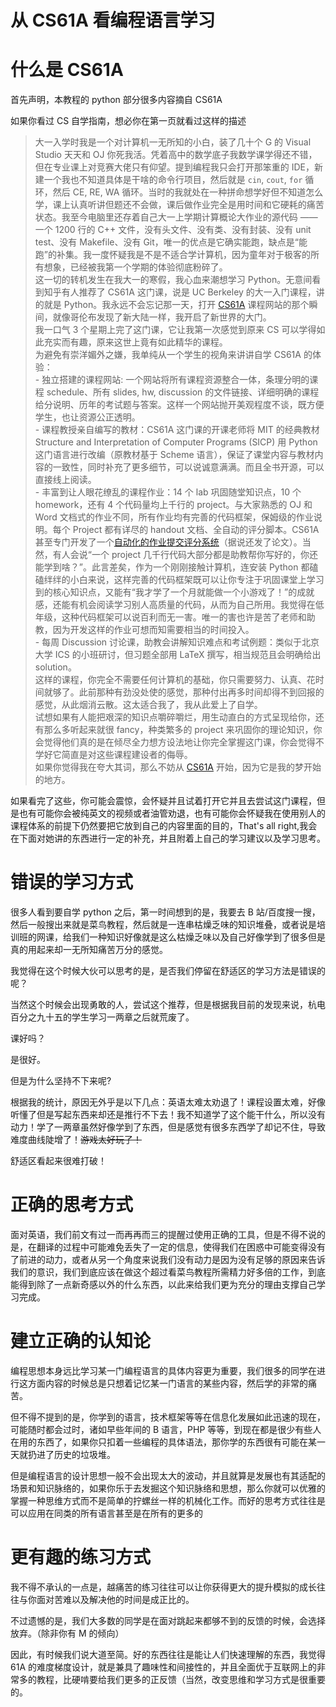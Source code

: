 # 从 CS61A 看编程语言学习



# 什么是 CS61A

首先声明，本教程的 python 部分很多内容摘自 CS61A

如果你看过 CS 自学指南，想必你在第一页就看过这样的描述

> 大一入学时我是一个对计算机一无所知的小白，装了几十个 G 的 Visual Studio 天天和 OJ 你死我活。凭着高中的数学底子我数学课学得还不错，但在专业课上对竞赛大佬只有仰望。提到编程我只会打开那笨重的 IDE，新建一个我也不知道具体是干啥的命令行项目，然后就是 `cin`, `cout`, `for` 循环，然后 CE, RE, WA 循环。当时的我就处在一种拼命想学好但不知道怎么学，课上认真听讲但题还不会做，课后做作业完全是用时间和它硬耗的痛苦状态。我至今电脑里还存着自己大一上学期计算概论大作业的源代码 —— 一个 1200 行的 C++ 文件，没有头文件、没有类、没有封装、没有 unit test、没有 Makefile、没有 Git，唯一的优点是它确实能跑，缺点是“能跑”的补集。我一度怀疑我是不是不适合学计算机，因为童年对于极客的所有想象，已经被我第一个学期的体验彻底粉碎了。<br/>这一切的转机发生在我大一的寒假，我心血来潮想学习 Python。无意间看到知乎有人推荐了 CS61A 这门课，说是 UC Berkeley 的大一入门课程，讲的就是 Python。我永远不会忘记那一天，打开 [CS61A](https://cs61a.org/) 课程网站的那个瞬间，就像哥伦布发现了新大陆一样，我开启了新世界的大门。<br/>我一口气 3 个星期上完了这门课，它让我第一次感觉到原来 CS 可以学得如此充实而有趣，原来这世上竟有如此精华的课程。<br/>为避免有崇洋媚外之嫌，我单纯从一个学生的视角来讲讲自学 CS61A 的体验：<br/>- 独立搭建的课程网站: 一个网站将所有课程资源整合一体，条理分明的课程 schedule、所有 slides, hw, discussion 的文件链接、详细明确的课程给分说明、历年的考试题与答案。这样一个网站抛开美观程度不谈，既方便学生，也让资源公正透明。<br/>- 课程教授亲自编写的教材：CS61A 这门课的开课老师将 MIT 的经典教材 Structure and Interpretation of Computer Programs (SICP) 用 Python 这门语言进行改编（原教材基于 Scheme 语言），保证了课堂内容与教材内容的一致性，同时补充了更多细节，可以说诚意满满。而且全书开源，可以直接线上阅读。<br/>- 丰富到让人眼花缭乱的课程作业：14 个 lab 巩固随堂知识点，10 个 homework，还有 4 个代码量均上千行的 project。与大家熟悉的 OJ 和 Word 文档式的作业不同，所有作业均有完善的代码框架，保姆级的作业说明。每个 Project 都有详尽的 handout 文档、全自动的评分脚本。CS61A 甚至专门开发了一个[自动化的作业提交评分系统](https://okpy.org/)（据说还发了论文）。当然，有人会说“一个 project 几千行代码大部分都是助教帮你写好的，你还能学到啥？”。此言差矣，作为一个刚刚接触计算机，连安装 Python 都磕磕绊绊的小白来说，这样完善的代码框架既可以让你专注于巩固课堂上学习到的核心知识点，又能有“我才学了一个月就能做一个小游戏了！”的成就感，还能有机会阅读学习别人高质量的代码，从而为自己所用。我觉得在低年级，这种代码框架可以说百利而无一害。唯一的害也许是苦了老师和助教，因为开发这样的作业可想而知需要相当的时间投入。<br/>- 每周 Discussion 讨论课，助教会讲解知识难点和考试例题：类似于北京大学 ICS 的小班研讨，但习题全部用 LaTeX 撰写，相当规范且会明确给出 solution。<br/>这样的课程，你完全不需要任何计算机的基础，你只需要努力、认真、花时间就够了。此前那种有劲没处使的感觉，那种付出再多时间却得不到回报的感觉，从此烟消云散。这太适合我了，我从此爱上了自学。<br/>试想如果有人能把艰深的知识点嚼碎嚼烂，用生动直白的方式呈现给你，还有那么多听起来就很 fancy，种类繁多的 project 来巩固你的理论知识，你会觉得他们真的是在倾尽全力想方设法地让你完全掌握这门课，你会觉得不学好它简直是对这些课程建设者的侮辱。<br/>如果你觉得我在夸大其词，那么不妨从 [CS61A](https://cs61a.org/) 开始，因为它是我的梦开始的地方。

如果看完了这些，你可能会震惊，会怀疑并且试着打开它并且去尝试这门课程，但是也有可能你会被纯英文的视频或者油管劝退，也有可能你会怀疑我在使用别人的课程体系的前提下仍然要把它放到自己的内容里面的目的，That's all right,我会在下面对她讲的东西进行一定的补充，并且附着上自己的学习建议以及学习思考。

# 错误的学习方式

很多人看到要自学 python 之后，第一时间想到的是，我要去 B 站/百度搜一搜，然后一般搜出来就是菜鸟教程，然后就是一连串枯燥乏味的知识堆叠，或者说是培训班的网课，给我们一种知识好像就是这么枯燥乏味以及自己好像学到了很多但是真的用起来却一无所知痛苦万分的感觉。

我觉得在这个时候大伙可以思考的是，是否我们停留在舒适区的学习方法是错误的呢？

当然这个时候会出现勇敢的人，尝试这个推荐，但是根据我目前的发现来说，杭电百分之九十五的学生学习一两章之后就荒废了。

课好吗？

是很好。

但是为什么坚持不下来呢?

根据我的统计，原因无外乎是以下几点：英语太难太劝退了！课程设置太难，好像听懂了但是写起东西来却还是推行不下去！我不知道学了这个能干什么，所以没有动力！学了一两章虽然好像学到了东西，但是感觉有很多东西学了却记不住，导致难度曲线陡增了！<del>游戏太好玩了！</del>

舒适区看起来很难打破！

# 正确的思考方式

面对英语，我们前文有过一而再再而三的提醒过使用正确的工具，但是不得不说的是，在翻译的过程中可能难免丢失了一定的信息，使得我们在困惑中可能变得没有了前进的动力，或者从另一个角度来说我们没有动力是因为没有足够的原因来告诉我们的意识，我们到底应该在做这个超过看菜鸟教程所需精力好多倍的工作，到底能得到除了一点新奇感以外的什么东西，以此来给我们更为充分的理由支撑自己学习完成。

# 建立正确的认知论

编程思想本身远比学习某一门编程语言的具体内容更为重要，我们很多的同学在进行这方面内容的时候总是只想着记忆某一门语言的某些内容，然后学的非常的痛苦。

但不得不提到的是，你学到的语言，技术框架等等在信息化发展如此迅速的现在，可能随时都会过时，诸如早些年间的 B 语言，PHP 等等，到现在都是很少有些人在用的东西了，如果你只扣着一些编程的具体语法，那你学的东西很有可能在某一天就扔进了历史的垃圾堆。

但是编程语言的设计思想一般不会出现太大的波动，并且就算是发展也有其适配的场景和知识脉络的，如果你乐于去发掘这个知识脉络和思想，那么你就可以优雅的掌握一种思维方式而不是简单的拧螺丝一样的机械化工作。而好的思考方式往往是可以应用在同类的所有语言甚至是在所有的更多的

# 更有趣的练习方式

我不得不承认的一点是，越痛苦的练习往往可以让你获得更大的提升模拟的成长往往与你面对苦难以及解决他的时间是成正比的。

不过遗憾的是，我们大多数的同学是在面对跳起来都够不到的反馈的时候，会选择放弃。（除非你有 M 的倾向）

因此，有时候我们说大道至简。好的东西往往是能让人们快速理解的东西，我觉得 61A 的难度梯度设计，就是兼具了趣味性和间接性的，并且全面优于互联网上的非常多的教程，比硬啃要给我们更多的正反馈（当然，改变思维和学习方式是很重要的。

#
